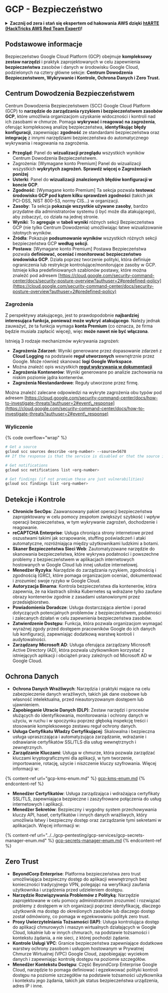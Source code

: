# GCP - Bezpieczeństwo

<details>

<summary><strong>Zacznij od zera i stań się ekspertem od hakowania AWS dzięki</strong> <a href="https://training.hacktricks.xyz/courses/arte"><strong>htARTE (HackTricks AWS Red Team Expert)</strong></a><strong>!</strong></summary>

Inne sposoby wsparcia HackTricks:

* Jeśli chcesz zobaczyć swoją **firmę reklamowaną w HackTricks** lub **pobrać HackTricks w formacie PDF**, sprawdź [**PLANY SUBSKRYPCYJNE**](https://github.com/sponsors/carlospolop)!
* Zdobądź [**oficjalne gadżety PEASS & HackTricks**](https://peass.creator-spring.com)
* Odkryj [**Rodzinę PEASS**](https://opensea.io/collection/the-peass-family), naszą kolekcję ekskluzywnych [**NFT**](https://opensea.io/collection/the-peass-family)
* **Dołącz do** 💬 [**grupy Discord**](https://discord.gg/hRep4RUj7f) lub [**grupy telegramowej**](https://t.me/peass) lub **śledź** nas na **Twitterze** 🐦 [**@hacktricks\_live**](https://twitter.com/hacktricks\_live)**.**
* **Podziel się swoimi sztuczkami hakerskimi, przesyłając PR-y do** [**HackTricks**](https://github.com/carlospolop/hacktricks) i [**HackTricks Cloud**](https://github.com/carlospolop/hacktricks-cloud) github repos.

</details>

## Podstawowe informacje

Bezpieczeństwo Google Cloud Platform (GCP) obejmuje **kompleksowy zestaw narzędzi** i praktyk zaprojektowanych w celu zapewnienia **bezpieczeństwa** zasobów i danych w środowisku Google Cloud, podzielonych na cztery główne sekcje: **Centrum Dowodzenia Bezpieczeństwem, Wykrywanie i Kontrole, Ochrona Danych i Zero Trust.**

## **Centrum Dowodzenia Bezpieczeństwem**

Centrum Dowodzenia Bezpieczeństwem (SCC) Google Cloud Platform (GCP) to **narzędzie do zarządzania ryzykiem i bezpieczeństwem zasobów GCP**, które umożliwia organizacjom uzyskanie widoczności i kontroli nad ich zasobami w chmurze. Pomaga **wykrywać i reagować na zagrożenia**, oferując kompleksową analizę bezpieczeństwa, **identyfikując błędy konfiguracji**, zapewniając **zgodność** ze standardami bezpieczeństwa oraz **integrację** z innymi narzędziami bezpieczeństwa do automatycznego wykrywania i reagowania na zagrożenia.

* **Przegląd**: Panel do **wizualizacji przeglądu** wszystkich wyników Centrum Dowodzenia Bezpieczeństwem.
* Zagrożenia: \[Wymagane konto Premium] Panel do wizualizacji wszystkich **wykrytych zagrożeń. Sprawdź więcej o Zagrożeniach poniżej**
* **Usterki**: Panel do **wizualizacji znalezionych błędów konfiguracji w koncie GCP**.
* **Zgodność**: \[Wymagane konto Premium] Ta sekcja pozwala **testować środowisko GCP pod kątem kilku sprawdzeń zgodności** (takich jak PCI-DSS, NIST 800-53, normy CIS...) w organizacji.
* **Zasoby**: Ta sekcja **pokazuje wszystkie używane zasoby**, bardzo przydatne dla administratorów systemu (i być może dla atakującego), aby zobaczyć, co działa na jednej stronie.
* **Wyniki**: To **agreguje** w **tabeli wyniki** różnych sekcji Bezpieczeństwa GCP (nie tylko Centrum Dowodzenia) umożliwiając łatwe wizualizowanie istotnych wyników.
* **Źródła**: Pokazuje **podsumowanie wyników** wszystkich różnych sekcji bezpieczeństwa GCP **według sekcji**.
* **Postawa**: \[Wymagane konto Premium] Postawa Bezpieczeństwa pozwala **definiować, oceniać i monitorować bezpieczeństwo środowiska GCP**. Działa poprzez tworzenie polityki, która definiuje ograniczenia lub restrykcje kontrolujące/monitorujące zasoby w GCP. Istnieje kilka predefiniowanych szablonów postawy, które można znaleźć pod adresem [https://cloud.google.com/security-command-center/docs/security-posture-overview?authuser=2#predefined-policy](https://cloud.google.com/security-command-center/docs/security-posture-overview?authuser=2#predefined-policy)

### **Zagrożenia**

Z perspektywy atakującego, jest to prawdopodobnie **najbardziej interesująca funkcja, ponieważ może wykryć atakującego**. Należy jednak zauważyć, że ta funkcja wymaga **konta Premium** (co oznacza, że firma będzie musiała zapłacić więcej), więc **może nawet nie być włączona**.&#x20;

Istnieją 3 rodzaje mechanizmów wykrywania zagrożeń:

* **Zagrożenia Zdarzeń**: Wyniki generowane przez dopasowanie zdarzeń z **Cloud Logging** na podstawie **reguł utworzonych** wewnętrznie przez Google. Może również skanować **logi Google Workspace**.
* Można znaleźć opis wszystkich [**reguł wykrywania w dokumentacji**](https://cloud.google.com/security-command-center/docs/concepts-event-threat-detection-overview?authuser=2#how\_works)
* **Zagrożenia Kontenerów**: Wyniki generowane po analizie zachowania na niskim poziomie jądra kontenerów.
* **Zagrożenia Niestandardowe**: Reguły utworzone przez firmę.

Można znaleźć zalecane odpowiedzi na wykryte zagrożenia obu typów pod adresem [https://cloud.google.com/security-command-center/docs/how-to-investigate-threats?authuser=2#event\_response](https://cloud.google.com/security-command-center/docs/how-to-investigate-threats?authuser=2#event\_response)

### Wyliczenie

{% code overflow="wrap" %}
```bash
# Get a source
gcloud scc sources describe <org-number> --source=5678
## If the response is that the service is disabled or that the source is not found, then, it isn't enabled

# Get notifications
gcloud scc notifications list <org-number>

# Get findings (if not premium these are just vulnerabilities)
gcloud scc findings list <org-number>
```
## Detekcje i Kontrole

* **Chronicle SecOps**: Zaawansowany pakiet operacji bezpieczeństwa zaprojektowany w celu pomocy zespołom zwiększyć szybkość i wpływ operacji bezpieczeństwa, w tym wykrywanie zagrożeń, dochodzenie i reagowanie.
* **reCAPTCHA Enterprise**: Usługa chroniąca strony internetowe przed oszustwami takimi jak scrapowanie, stuffing poświadczeń i ataki automatyczne, rozróżniająca między użytkownikami ludzkimi a botami.
* **Skaner Bezpieczeństwa Sieci Web**: Zautomatyzowane narzędzie do skanowania bezpieczeństwa, które wykrywa podatności i powszechne problemy z bezpieczeństwem w aplikacjach internetowych hostowanych w Google Cloud lub innej usłudze internetowej.
* **Menedżer Ryzyka**: Narzędzie do zarządzania ryzykiem, zgodnością i zgodnością (GRC), które pomaga organizacjom oceniać, dokumentować i zrozumieć swoje ryzyko w Google Cloud.
* **Autoryzacja Binarna**: Kontrola bezpieczeństwa dla kontenerów, która zapewnia, że na klastrach silnika Kubernetes są wdrażane tylko zaufane obrazy kontenerów zgodnie z zasadami ustanowionymi przez przedsiębiorstwo.
* **Powiadomienia Doradcze**: Usługa dostarczająca alertów i porad dotyczących potencjalnych problemów z bezpieczeństwem, podatności i zalecanych działań w celu zapewnienia bezpieczeństwa zasobów.
* **Zatwierdzenie Dostępu**: Funkcja, która pozwala organizacjom wymagać wyraźnej zgody przed dostępem pracowników Google do ich danych lub konfiguracji, zapewniając dodatkową warstwę kontroli i audytowalności.
* **Zarządzany Microsoft AD**: Usługa oferująca zarządzany Microsoft Active Directory (AD), która pozwala użytkownikom korzystać z istniejących aplikacji i obciążeń pracy zależnych od Microsoft AD w Google Cloud.

## Ochrona Danych

* **Ochrona Danych Wrażliwych**: Narzędzia i praktyki mające na celu zabezpieczenie danych wrażliwych, takich jak dane osobowe lub własność intelektualna, przed nieautoryzowanym dostępem lub ujawnieniem.
* **Zapobieganie Utracie Danych (DLP)**: Zestaw narzędzi i procesów służących do identyfikowania, monitorowania i ochrony danych w użyciu, w ruchu i w spoczynku poprzez głęboką inspekcję treści i stosowanie kompleksowego zestawu reguł ochrony danych.
* **Usługa Certyfikatu Władzy Certyfikującej**: Skalowalna i bezpieczna usługa upraszczająca i automatyzująca zarządzanie, wdrażanie i odnawianie certyfikatów SSL/TLS dla usług wewnętrznych i zewnętrznych.
* **Zarządzanie Kluczami**: Usługa w chmurze, która pozwala zarządzać kluczami kryptograficznymi dla aplikacji, w tym tworzenie, importowanie, rotację, użycie i niszczenie kluczy szyfrowania. Więcej informacji w:

{% content-ref url="gcp-kms-enum.md" %}
[gcp-kms-enum.md](gcp-kms-enum.md)
{% endcontent-ref %}

* **Menedżer Certyfikatów**: Usługa zarządzająca i wdrażająca certyfikaty SSL/TLS, zapewniająca bezpieczne i zaszyfrowane połączenia do usług internetowych i aplikacji.
* **Menedżer Sekretów**: Bezpieczny i wygodny system przechowywania kluczy API, haseł, certyfikatów i innych danych wrażliwych, który umożliwia łatwy i bezpieczny dostęp oraz zarządzanie tymi sekretami w aplikacjach. Więcej informacji w:

{% content-ref url="../../gcp-pentesting/gcp-services/gcp-secrets-manager-enum.md" %}
[gcp-secrets-manager-enum.md](../../gcp-pentesting/gcp-services/gcp-secrets-manager-enum.md)
{% endcontent-ref %}

## Zero Trust

* **BeyondCorp Enterprise**: Platforma bezpieczeństwa zero trust umożliwiająca bezpieczny dostęp do aplikacji wewnętrznych bez konieczności tradycyjnego VPN, polegając na weryfikacji zaufania użytkownika i urządzenia przed udzieleniem dostępu.
* **Narzędzie Rozwiązywania Problemów z Polityką**: Narzędzie zaprojektowane w celu pomocy administratorom zrozumieć i rozwiązać problemy z dostępem w ich organizacji poprzez identyfikację, dlaczego użytkownik ma dostęp do określonych zasobów lub dlaczego dostęp został odmówiony, co pomaga w egzekwowaniu polityk zero trust.
* **Proxy Uwierzytelniania Tożsamości (IAP)**: Usługa kontrolująca dostęp do aplikacji chmurowych i maszyn wirtualnych działających w Google Cloud, lokalnie lub w innych chmurach, na podstawie tożsamości i kontekstu żądania, a nie sieci, z której pochodzi żądanie.
* **Kontrole Usługi VPC**: Granice bezpieczeństwa zapewniające dodatkowe warstwy ochrony zasobom i usługom hostowanym w Prywatnej Chmurze Wirtualnej (VPC) Google Cloud, zapobiegając wyciekom danych i zapewniając kontrolę dostępu na poziomie szczegółów.
* **Menedżer Kontekstu Dostępu**: Część BeyondCorp Enterprise Google Cloud, narzędzie to pomaga definiować i egzekwować polityki kontroli dostępu na poziomie szczegółów na podstawie tożsamości użytkownika i kontekstu jego żądania, takich jak status bezpieczeństwa urządzenia, adres IP i inne.
